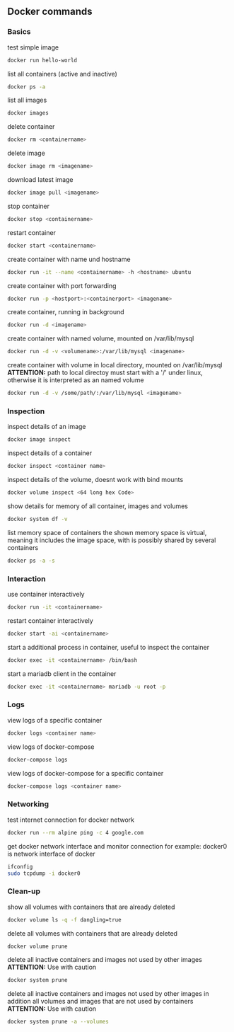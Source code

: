 ## Docker commands

### Basics

test simple image
```bash
docker run hello-world
```

list all containers (active and inactive)
```bash
docker ps -a
```

list all images
```bash
docker images
```

delete container
```bash
docker rm <containername>
```

delete image
```bash
docker image rm <imagename>
```

download latest image
```bash
docker image pull <imagename>
```

stop container
```bash
docker stop <containername>
```

restart container
```bash
docker start <containername>
```

create container with name und hostname
```bash
docker run -it --name <containername> -h <hostname> ubuntu
```

create container with port forwarding
```bash
docker run -p <hostport>:<containerport> <imagename>
```

create container, running in background
```bash
docker run -d <imagename>
```

create container with named volume, mounted on /var/lib/mysql
```bash
docker run -d -v <volumename>:/var/lib/mysql <imagename>
```

create container with volume in local directory, mounted on /var/lib/mysql
**ATTENTION:** path to local directoy must start with a '/' under linux,
otherwise it is interpreted as an named volume
```bash
docker run -d -v /some/path/:/var/lib/mysql <imagename>
```

### Inspection

inspect details of an image
```bash
docker image inspect
```

inspect details of a container
```bash
docker inspect <container name>
```

inspect details of the volume, doesnt work with bind mounts
```bash
docker volume inspect <64 long hex Code>
```

show details for memory of all container, images and volumes
```bash
docker system df -v
```

list memory space of containers
the shown memory space is virtual, meaning it includes the image space, 
with is possibly shared by several containers
```bash
docker ps -a -s 
```

### Interaction

use container interactively
```bash
docker run -it <containername>
```

restart container interactively
```bash
docker start -ai <containername>
```

start a additional process in container, useful to inspect the container
```bash
docker exec -it <containername> /bin/bash
```
start a mariadb client in the container
```bash
docker exec -it <containername> mariadb -u root -p
```

### Logs

view logs of a specific container
```bash
docker logs <container name>
```

view logs of docker-compose
```bash
docker-compose logs
```
view logs of docker-compose for a specific container
```bash
docker-compose logs <container name>
```

### Networking

test internet connection for docker network
```bash
docker run --rm alpine ping -c 4 google.com
```

get docker network interface and monitor connection
for example: docker0 is network interface of docker
```bash
ifconfig 
sudo tcpdump -i docker0 
```

### Clean-up

show all volumes with containers that are already deleted
```bash
docker volume ls -q -f dangling=true
```

delete all volumes with containers that are already deleted
```bash
docker volume prune
```

delete all inactive containers and images not used by other images
**ATTENTION:** Use with caution
```bash
docker system prune 
```

delete all inactive containers and images not used by other images
in addition all volumes and images that are not used by containers
**ATTENTION:** Use with caution
```bash
docker system prune -a --volumes
```
